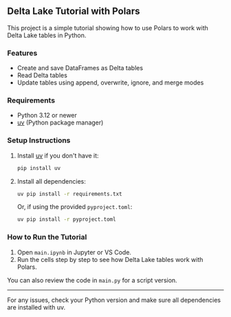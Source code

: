 ## Delta Lake Tutorial with Polars

This project is a simple tutorial showing how to use Polars to work with Delta Lake tables in Python.

### Features
- Create and save DataFrames as Delta tables
- Read Delta tables
- Update tables using append, overwrite, ignore, and merge modes

### Requirements
- Python 3.12 or newer
- [uv](https://github.com/astral-sh/uv) (Python package manager)

### Setup Instructions
1. Install [uv](https://github.com/astral-sh/uv) if you don't have it:
	```sh
	pip install uv
	```
2. Install all dependencies:
	```sh
	uv pip install -r requirements.txt
	```
	Or, if using the provided `pyproject.toml`:
	```sh
	uv pip install -r pyproject.toml
	```

### How to Run the Tutorial
1. Open `main.ipynb` in Jupyter or VS Code.
2. Run the cells step by step to see how Delta Lake tables work with Polars.

You can also review the code in `main.py` for a script version.

---
For any issues, check your Python version and make sure all dependencies are installed with uv.

